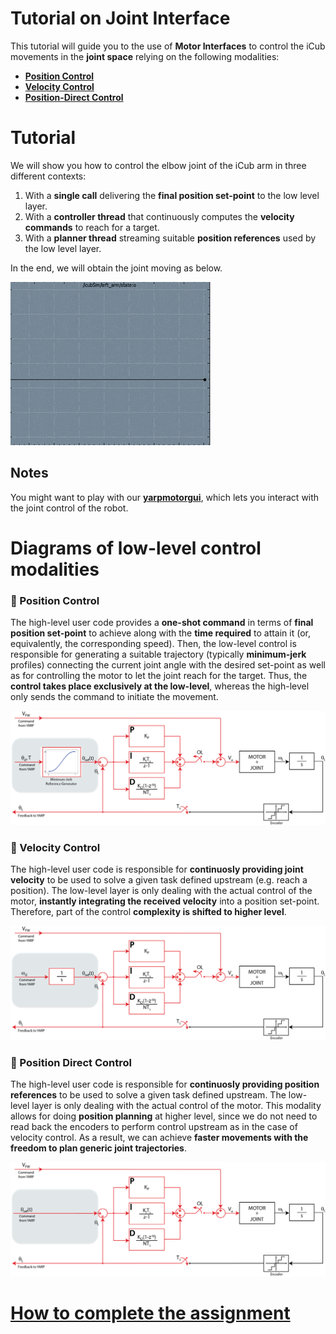 Tutorial on Joint Interface
===========================

This tutorial will guide you to the use of **Motor Interfaces** to control the
iCub movements in the **joint space** relying on the following modalities:

- [**Position Control**](http://www.yarp.it/classyarp_1_1dev_1_1IPositionControl2.html)
- [**Velocity Control**](http://www.yarp.it/classyarp_1_1dev_1_1IVelocityControl2.html)
- [**Position-Direct Control**](http://www.yarp.it/classyarp_1_1dev_1_1IPositionDirect.html)

# Tutorial
We will show you how to control the elbow joint of the iCub arm in three different
contexts:

1. With a **single call** delivering the **final position set-point** to the low level layer.
1. With a **controller thread** that continuously computes the **velocity commands** to reach for a target.
1. With a **planner thread** streaming suitable **position references** used by the low level layer.

In the end, we will obtain the joint moving as below.

![output](/misc/output.gif)

## Notes

You might want to play with our [**yarpmotorgui**](http://www.yarp.it/yarpmotorgui.html), which lets you interact with the joint control of the robot.

# Diagrams of low-level control modalities

### :large_blue_circle: Position Control
The high-level user code provides a **one-shot command** in terms of **final position set-point** to achieve along with the **time required** to attain it (or, equivalently, the corresponding speed). Then, the low-level control is responsible for generating a suitable trajectory (typically **minimum-jerk** profiles) connecting the current joint angle with the desired set-point as well as for controlling the motor to let the joint reach for the target. Thus, the **control takes place exclusively at the low-level**, whereas the high-level only sends the command to initiate the movement.

![position](/misc/position.png)

### :large_blue_circle: Velocity Control
The high-level user code is responsible for **continuosly providing joint velocity** to be used to solve a given task defined upstream (e.g. reach a position). The low-level layer is only dealing with the actual control of the motor, **instantly integrating the received velocity** into a position set-point. Therefore, part of the control **complexity is shifted to higher level**.

![velocity](/misc/velocity.png)

### :large_blue_circle: Position Direct Control
The high-level user code is responsible for **continuosly providing position references** to be used to solve a given task defined upstream. The low-level layer is only dealing with the actual control of the motor. This modality allows for doing **position planning** at higher level, since we do not need to read back the encoders to perform control upstream as in the case of velocity control. As a result, we can achieve **faster movements with the freedom to plan generic joint trajectories**.

![position-direct](/misc/position-direct.png)

# [How to complete the assignment](https://github.com/vvv-school/vvv-school.github.io/blob/master/instructions/how-to-complete-assignments.md)
